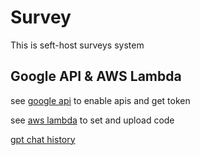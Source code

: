 # Survey

This is seft-host surveys system


## Google API & AWS Lambda
see [google api](./Google%20API/) to enable apis and get token

see [aws lambda](./AWS%20Lambda/) to set and upload code

[gpt chat history](https://posetmage.com/Survey/asw_lambda_google_gpt/chat.html)
